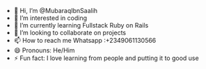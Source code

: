 - 👋 Hi, I’m @MubaraqIbnSaalih
- 👀 I’m interested in coding
- 🌱 I’m currently learning Fullstack Ruby on Rails
- 💞️ I’m looking to collaborate on projects
- 📫 How to reach me Whatsapp :+2349061130566
- 😄 Pronouns: He/Him
- ⚡ Fun fact: I love learning from people and putting it to good use

<!---
MubaraqIbnSaalih/MubaraqIbnSaalih is a ✨ special ✨ repository because its `README.md` (this file) appears on your GitHub profile.
You can click the Preview link to take a look at your changes.
--->
